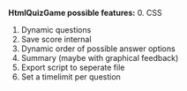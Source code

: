 **HtmlQuizGame possible features:**
0. CSS
1. Dynamic questions
2. Save score internal
3. Dynamic order of possible answer options
4. Summary (maybe with graphical feedback)
5. Export script to seperate file
6. Set a timelimit per question
